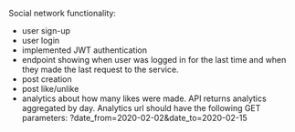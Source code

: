 Social network functionality:

- user sign-up
- user login
- implemented JWT authentication
- endpoint showing when user was logged in for the last time and when they made the last request to the service.
- post creation
- post like/unlike
- analytics about how many likes were made. API returns analytics aggregated by day. Analytics url should have the following GET parameters: ?date_from=2020-02-02&date_to=2020-02-15